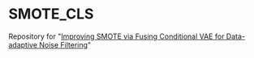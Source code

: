 # SMOTE_CLS
Repository for "[Improving SMOTE via Fusing Conditional VAE for Data-adaptive Noise Filtering](https://link.springer.com/article/10.1007/s10489-025-06692-y)"
